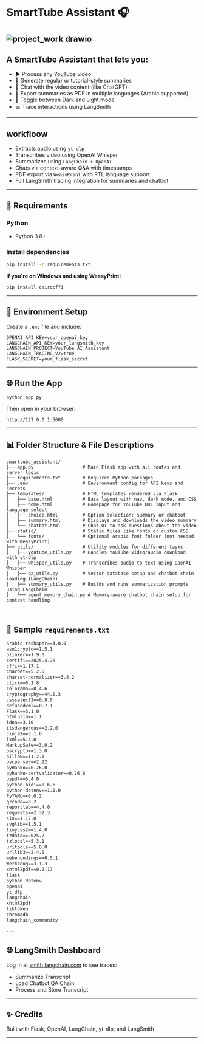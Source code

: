 # SmartTube Assistant 🎧

![_project_work_ drawio](https://github.com/user-attachments/assets/43192a06-d2bf-4987-b59c-d1cfb5dfb6d2)
---
## A SmartTube Assistant that lets you:
- ▶️ Process any YouTube video
- 📄 Generate regular or tutorial-style summaries
- 💬 Chat with the video content (like ChatGPT)
- 🔄 Export summaries as PDF in multiple languages (Arabic supported)
- 🌙 Toggle between Dark and Light mode
- 📊 Trace interactions using LangSmith
---

## workfloow 
- Extracts audio using `yt-dlp`
- Transcribes video using OpenAI Whisper
- Summarizes using `LangChain + OpenAI`
- Chats via context-aware Q&A with timestamps
- PDF export via `WeasyPrint` with RTL language support
- Full LangSmith tracing integration for summaries and chatbot

---

## 🚧 Requirements

### Python
- Python 3.8+

### Install dependencies
```bash
pip install -r requirements.txt
```

**If you're on Windows and using WeasyPrint:**
```bash
pip install cairocffi
```

---

## 🔢 Environment Setup
Create a `.env` file and include:
```env
OPENAI_API_KEY=your_openai_key
LANGCHAIN_API_KEY=your_langsmith_key
LANGCHAIN_PROJECT=YouTube AI Assistant
LANGCHAIN_TRACING_V2=true
FLASK_SECRET=your_flask_secret
```

---

## 🌐 Run the App
```bash
python app.py
```
Then open in your browser:
```
http://127.0.0.1:5000
```

---

## 📊 Folder Structure & File Descriptions
```
smarttube_assistant/
├── app.py                  # Main Flask app with all routes and server logic
├── requirements.txt        # Required Python packages
├── .env                    # Environment config for API keys and secrets
├── templates/              # HTML templates rendered via Flask
│   ├── base.html           # Base layout with nav, dark mode, and CSS
│   ├── home.html           # Homepage for YouTube URL input and language select
│   ├── choice.html         # Option selection: summary or chatbot
│   ├── summary.html        # Displays and downloads the video summary
│   └── chatbot.html        # Chat UI to ask questions about the video
├── static/                 # Static files like fonts or custom CSS
│   └── fonts/              # Optional Arabic font folder (not needed with WeasyPrint)
├── utils/                  # Utility modules for different tasks
│   ├── youtube_utils.py    # Handles YouTube video/audio download with yt-dlp
│   ├── whisper_utils.py    # Transcribes audio to text using OpenAI Whisper
│   ├── qa_utils.py         # Vector database setup and chatbot chain loading (LangChain)
│   ├── summary_utils.py    # Builds and runs summarization prompts using LangChain
│   └── agent_memory_chain.py # Memory-aware chatbot chain setup for context handling

---
```
## 📄 Sample `requirements.txt`
```txt
arabic-reshaper==3.0.0
asn1crypto==1.5.1
blinker==1.9.0
certifi==2025.4.26
cffi==1.17.1
chardet==5.2.0
charset-normalizer==3.4.2
click==8.1.8
colorama==0.4.6
cryptography==44.0.3
cssselect2==0.8.0
defusedxml==0.7.1
Flask==3.1.0
html5lib==1.1
idna==3.10
itsdangerous==2.2.0
Jinja2==3.1.6
lxml==5.4.0
MarkupSafe==3.0.2
oscrypto==1.3.0
pillow==11.2.1
pycparser==2.22
pyHanko==0.26.0
pyhanko-certvalidator==0.26.8
pypdf==5.4.0
python-bidi==0.6.6
python-dotenv==1.1.0
PyYAML==6.0.2
qrcode==8.2
reportlab==4.4.0
requests==2.32.3
six==1.17.0
svglib==1.5.1
tinycss2==1.4.0
tzdata==2025.2
tzlocal==5.3.1
uritools==5.0.0
urllib3==2.4.0
webencodings==0.5.1
Werkzeug==3.1.3
xhtml2pdf==0.2.17
flask
python-dotenv
openai
yt_dlp
langchain
xhtml2pdf
tiktoken
chromadb
langchain_community

---
```
## 🌐 LangSmith Dashboard
Log in at [smith.langchain.com](https://smith.langchain.com/) to see traces:
- Summarize Transcript
- Load Chatbot QA Chain
- Process and Store Transcript

---

## ✨ Credits
Built with Flask, OpenAI, LangChain, yt-dlp, and LangSmith

---


